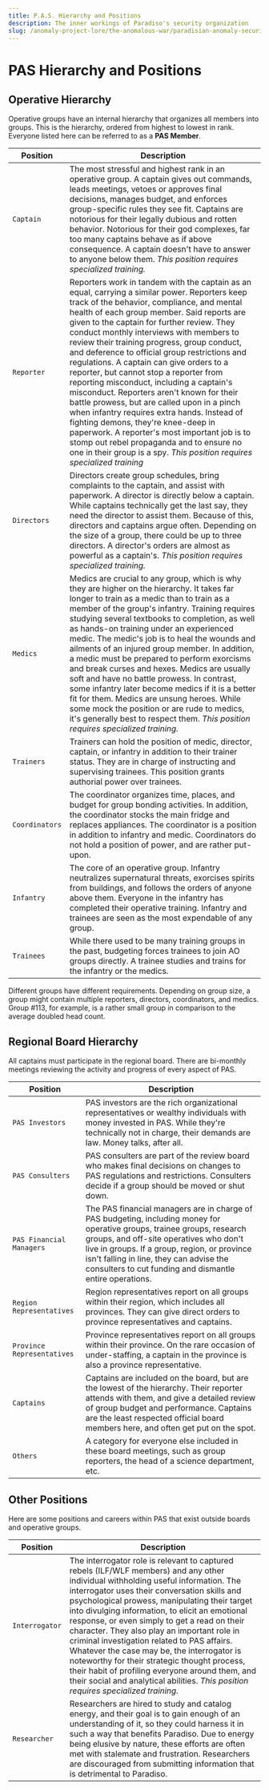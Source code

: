 ```yaml
---
title: P.A.S. Hierarchy and Positions
description: The inner workings of Paradiso's security organization
slug: /anomaly-project-lore/the-anomalous-war/paradisian-anomaly-security/pas-hierarchy-and-positions
---
```


# PAS Hierarchy and Positions

## Operative Hierarchy

Operative groups have an internal hierarchy that organizes all members into groups. This is the hierarchy, ordered from highest to lowest in rank. Everyone listed here can be referred to as a **PAS Member**.

| Position | Description |
| --- | ------------ |
| `Captain` | The most stressful and highest rank in an operative group. A captain gives out commands, leads meetings, vetoes or approves final decisions, manages budget, and enforces group-specific rules they see fit. Captains are notorious for their legally dubious and rotten behavior. Notorious for their god complexes, far too many captains behave as if above consequence. A captain doesn't have to answer to anyone below them. *This position requires specialized training.*|
| `Reporter` | Reporters work in tandem with the captain as an equal, carrying a similar power. Reporters keep track of the behavior, compliance, and mental health of each group member. Said reports are given to the captain for further review. They conduct monthly interviews with members to review their training progress, group conduct, and deference to official group restrictions and regulations. A captain can give orders to a reporter, but cannot stop a reporter from reporting misconduct, including a captain's misconduct. Reporters aren't known for their battle prowess, but are called upon in a pinch when infantry requires extra hands. Instead of fighting demons, they're knee-deep in paperwork. A reporter's most important job is to stomp out rebel propaganda and to ensure no one in their group is a spy. *This position requires specialized training* |
| `Directors` | Directors create group schedules, bring complaints to the captain, and assist with paperwork. A director is directly below a captain. While captains technically get the last say, they need the director to assist them. Because of this, directors and captains argue often. Depending on the size of a group, there could be up to three directors. A director's orders are almost as powerful as a captain's. *This position requires specialized training.* |
| `Medics` | Medics are crucial to any group, which is why they are higher on the hierarchy. It takes far longer to train as a medic than to train as a member of the group's infantry. Training requires studying several textbooks to completion, as well as hands-on training under an experienced medic. The medic's job is to heal the wounds and ailments of an injured group member. In addition, a medic must be prepared to perform exorcisms and break curses and hexes. Medics are usually soft and have no battle prowess. In contrast, some infantry later become medics if it is a better fit for them. Medics are unsung heroes. While some mock the position or are rude to medics, it's generally best to respect them. *This position requires specialized training.* |
| `Trainers` | Trainers can hold the position of medic, director, captain, or infantry in addition to their trainer status. They are in charge of instructing and supervising trainees. This position grants authorial power over trainees. |
| `Coordinators` | The coordinator organizes time, places, and budget for group bonding activities. In addition, the coordinator stocks the main fridge and replaces appliances. The coordinator is a position in addition to infantry and medic. Coordinators do not hold a position of power, and are rather put-upon. |
| `Infantry` | The core of an operative group. Infantry neutralizes supernatural threats, exorcises spirits from buildings, and follows the orders of anyone above them. Everyone in the infantry has completed their operative training. Infantry and trainees are seen as the most expendable of any group. |
| `Trainees` | While there used to be many training groups in the past, budgeting forces trainees to join AO groups directly. A trainee studies and trains for the infantry or the medics. |


Different groups have different requirements. Depending on group size, a group might contain multiple reporters, directors, coordinators, and medics. Group #113, for example, is a rather small group in comparison to the average doubled head count.

 
## Regional Board Hierarchy

All captains must participate in the regional board. There are bi-monthly meetings reviewing the activity and progress of every aspect of PAS.


| Position | Description |
| --- | ------------ |
| `PAS Investors` | PAS investors are the rich organizational representatives or wealthy individuals with money invested in PAS. While they're technically not in charge, their demands are law. Money talks, after all.|
| `PAS Consulters` | PAS consulters are part of the review board who makes final decisions on changes to PAS regulations and restrictions. Consulters decide if a group should be moved or shut down.|
| `PAS Financial Managers` | The PAS financial managers are in charge of PAS budgeting, including money for operative groups, trainee groups, research groups, and off-site operatives who don't live in groups. If a group, region, or province isn't falling in line, they can advise the consulters to cut funding and dismantle entire operations.|
| `Region Representatives` | Region representatives report on all groups within their region, which includes all provinces. They can give direct orders to province representatives and captains.|
| `Province Representatives` | Province representatives report on all groups within their province. On the rare occasion of under-staffing, a captain in the province is also a province representative.|
| `Captains` | Captains are included on the board, but are the lowest of the hierarchy. Their reporter attends with them, and give a detailed review of group budget and performance. Captains are the least respected official board members here, and often get put on the spot.|
| `Others` | A category for everyone else included in these board meetings, such as group reporters, the head of a science department, etc. |

## Other Positions

Here are some positions and careers within PAS that exist outside boards and operative groups.

| Position | Description |
| --- | ------------ |
| `Interrogator` | The interrogator role is relevant to captured rebels (ILF/WLF members) and any other individual withholding useful information. The interrogator uses their conversation skills and psychological prowess, manipulating their target into divulging information, to elicit an emotional response, or even simply to get a read on their character. They also play an important role in criminal investigation related to PAS affairs. Whatever the case may be, the interrogator is noteworthy for their strategic thought process, their habit of profiling everyone around them, and their social and analytical abilities. *This position requires specialized training.*|
| `Researcher` | Researchers are hired to study and catalog energy, and their goal is to gain enough of an understanding of it, so they could harness it in such a way that benefits Paradiso. Due to energy being elusive by nature, these efforts are often met with stalemate and frustration. Researchers are discouraged from submitting information that is detrimental to Paradiso. |